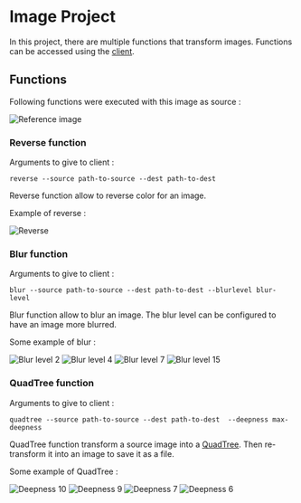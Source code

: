 # Image Project

In this project, there are multiple functions that transform images.
Functions can be accessed using the [client](src/main/java/com/cybemos/client).

## Functions

Following functions were executed with this image as source :

![Reference image](documentation/images/lenna.png)

### Reverse function

Arguments to give to client :
```
reverse --source path-to-source --dest path-to-dest
```

Reverse function allow to reverse color for an image.

Example of reverse :

![Reverse](documentation/images/revserse/lenna.png)

### Blur function

Arguments to give to client :
```
blur --source path-to-source --dest path-to-dest --blurlevel blur-level
```

Blur function allow to blur an image.
The blur level can be configured to have an image more blurred.

Some example of blur :

![Blur level 2](documentation/images/blur/lenna_blur_level_2.png)
![Blur level 4](documentation/images/blur/lenna_blur_level_4.png)
![Blur level 7](documentation/images/blur/lenna_blur_level_7.png)
![Blur level 15](documentation/images/blur/lenna_blur_level_15.png)

### QuadTree function

Arguments to give to client :
```
quadtree --source path-to-source --dest path-to-dest  --deepness max-deepness
```

QuadTree function transform a source image into a [QuadTree](https://en.wikipedia.org/wiki/Quadtree).
Then re-transform it into an image to save it as a file.

Some example of QuadTree :

![Deepness 10](documentation/images/quadtree/lenna_deepness_10.png)
![Deepness 9](documentation/images/quadtree/lenna_deepness_9.png)
![Deepness 7](documentation/images/quadtree/lenna_deepness_7.png)
![Deepness 6](documentation/images/quadtree/lenna_deepness_6.png)